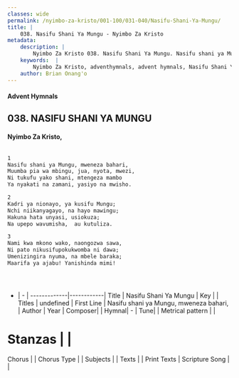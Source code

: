 ```yaml
---
classes: wide
permalink: /nyimbo-za-kristo/001-100/031-040/Nasifu-Shani-Ya-Mungu/
title: |
    038. Nasifu Shani Ya Mungu - Nyimbo Za Kristo
metadata:
    description: |
        Nyimbo Za Kristo 038. Nasifu Shani Ya Mungu. Nasifu shani ya Mungu, mweneza bahari, Muumba pia wa mbingu, jua, nyota, mwezi, Ni tukufu yako shani, mtengeza mambo Ya nyakati na zamani, yasiyo na mwisho.  
    keywords:  |
        Nyimbo Za Kristo, adventhymnals, advent hymnals, Nasifu Shani Ya Mungu, Nasifu shani ya Mungu, mweneza bahari,. 
    author: Brian Onang'o
---
```


#### Advent Hymnals
## 038. NASIFU SHANI YA MUNGU
####  Nyimbo Za Kristo,

```txt

1
Nasifu shani ya Mungu, mweneza bahari,
Muumba pia wa mbingu, jua, nyota, mwezi,
Ni tukufu yako shani, mtengeza mambo
Ya nyakati na zamani, yasiyo na mwisho.

2
Kadri ya nionayo, ya kusifu Mungu;
Nchi niikanyagayo, na hayo mawingu;
Hakuna hata unyasi, usiokuza;
Na upepo wavumisha,  au kutuliza.

3
Nami kwa mkono wako, naongozwa sawa,
Ni pato nikusifupokukwomba ni dawa;
Umenizingira nyuma, na mbele baraka;
Maarifa ya ajabu! Yanishinda mimi!





```

- |   -  |
-------------|------------|
Title | Nasifu Shani Ya Mungu |
Key |  |
Titles | undefined |
First Line | Nasifu shani ya Mungu, mweneza bahari, |
Author | 
Year | 
Composer| |
Hymnal|  - |
Tune|  |
Metrical pattern | |
# Stanzas |  |
Chorus |  |
Chorus Type |  |
Subjects | |
Texts |  |
Print Texts | 
Scripture Song |  |
    
